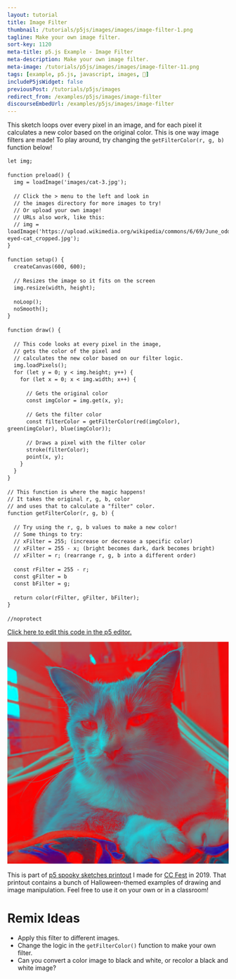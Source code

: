 ```yaml
---
layout: tutorial
title: Image Filter
thumbnail: /tutorials/p5js/images/images/image-filter-1.png
tagline: Make your own image filter.
sort-key: 1120
meta-title: p5.js Example - Image Filter
meta-description: Make your own image filter.
meta-image: /tutorials/p5js/images/images/image-filter-11.png
tags: [example, p5.js, javascript, images, 🎃]
includeP5jsWidget: false
previousPost: /tutorials/p5js/images
redirect_from: /examples/p5js/images/image-filter
discourseEmbedUrl: /examples/p5js/images/image-filter
---
```


This sketch loops over every pixel in an image, and for each pixel it calculates a new color based on the original color. This is one way image filters are made! To play around, try changing the `getFilterColor(r, g, b)` function below!

```
let img;

function preload() {
  img = loadImage('images/cat-3.jpg');

  // Click the > menu to the left and look in
  // the images directory for more images to try!
  // Or upload your own image!
  // URLs also work, like this:
  // img = loadImage('https://upload.wikimedia.org/wikipedia/commons/6/69/June_odd-eyed-cat_cropped.jpg');
}

function setup() {
  createCanvas(600, 600);

  // Resizes the image so it fits on the screen
  img.resize(width, height);

  noLoop();
  noSmooth();
}

function draw() {

  // This code looks at every pixel in the image,
  // gets the color of the pixel and
  // calculates the new color based on our filter logic.
  img.loadPixels();
  for (let y = 0; y < img.height; y++) {
    for (let x = 0; x < img.width; x++) {

      // Gets the original color
      const imgColor = img.get(x, y);

      // Gets the filter color
      const filterColor = getFilterColor(red(imgColor), green(imgColor), blue(imgColor));

      // Draws a pixel with the filter color
      stroke(filterColor);
      point(x, y);
    }
  }
}

// This function is where the magic happens!
// It takes the original r, g, b, color
// and uses that to calculate a "filter" color.
function getFilterColor(r, g, b) {

  // Try using the r, g, b values to make a new color!
  // Some things to try:
  // xFilter = 255; (increase or decrease a specific color)
  // xFilter = 255 - x; (bright becomes dark, dark becomes bright)
  // xFilter = r; (rearrange r, g, b into a different order)

  const rFilter = 255 - r;
  const gFilter = b
  const bFilter = g;

  return color(rFilter, gFilter, bFilter);
}

//noprotect
```

[Click here to edit this code in the p5 editor.](https://editor.p5js.org/KevinWorkman/sketches/9rh8yRToQ)

![filtered image](/tutorials/p5js/images/images/image-filter-2.png)

This is part of [p5 spooky sketches printout](http://tinyurl.com/p5-spooky-sketches) I made for [CC Fest](http://ccfest.rocks/) in 2019. That printout contains a bunch of Halloween-themed examples of drawing and image manipulation. Feel free to use it on your own or in a classroom!

# Remix Ideas

- Apply this filter to different images.
- Change the logic in the `getFilterColor()` function to make your own filter.
- Can you convert a color image to black and white, or recolor a black and white image?
